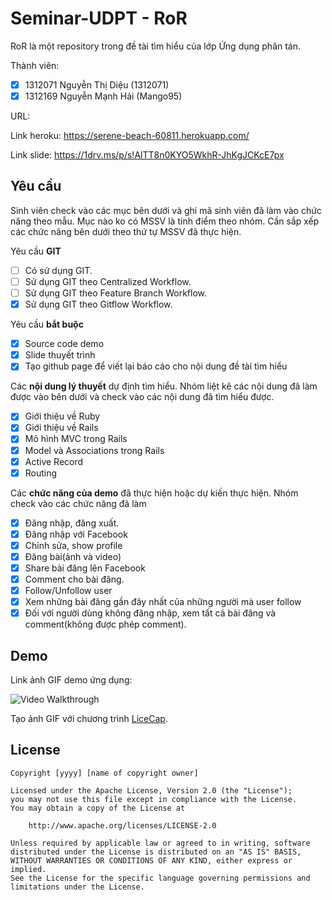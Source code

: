 # Seminar-UDPT - RoR

RoR là một repository trong đề tài tìm hiểu của lớp Ứng dụng phân tán.

Thành viên:
* [x] 1312071 Nguyễn Thị Diệu (1312071)
* [x] 1312169 Nguyễn Mạnh Hải (Mango95)

URL:

Link heroku: https://serene-beach-60811.herokuapp.com/

Link slide: https://1drv.ms/p/s!AlTT8n0KYO5WkhR-JhKgJCKcE7px

## Yêu cầu

Sinh viên check vào các mục bên dưới và ghi mã sinh viên đã làm vào chức năng theo mẫu. Mục nào ko có MSSV là tính điểm theo nhóm. Cần sắp xếp các chức năng bên dưới theo thứ tự MSSV đã thực hiện.

Yêu cầu **GIT**
* [ ] Có sử dụng GIT.
* [ ] Sử dụng GIT theo Centralized Workflow.
* [ ] Sử dụng GIT theo Feature Branch Workflow.
* [x] Sử dụng GIT theo Gitflow Workflow.

Yêu cầu **bắt buộc**
* [x] Source code demo
* [x] Slide thuyết trình
* [x] Tạo github page để viết lại báo cáo cho nội dung đề tài tìm hiểu

Các **nội dung lý thuyết** dự định tìm hiểu. Nhóm liệt kê các nội dung đã làm được vào bên dưới và check vào các nội dung đã tìm hiểu được.
* [x] Giới thiệu về Ruby
* [x] Giới thiệu về Rails
* [x] Mô hình MVC trong Rails
* [x] Model và Associations trong Rails
* [x] Active Record
* [x] Routing

Các **chức năng của demo** đã thực hiện hoặc dự kiến thực hiện. Nhóm check vào các chức năng đã làm
* [x] Đăng nhập, đăng xuất.
* [x] Đăng nhập với Facebook
* [x] Chỉnh sửa, show profile
* [x] Đăng bài(ảnh và video)
* [x] Share bài đăng lên Facebook
* [x] Comment cho bài đăng.
* [x] Follow/Unfollow user
* [x] Xem những bài đăng gần đây nhất của những người mà user follow
* [x] Đối với người dùng không đăng nhập, xem tất cả bài đăng và comment(không được phép comment).

## Demo

Link ảnh GIF demo ứng dụng:

![Video Walkthrough](seminar.gif)

Tạo ảnh GIF với chương trình [LiceCap](http://www.cockos.com/licecap/).


## License

    Copyright [yyyy] [name of copyright owner]

    Licensed under the Apache License, Version 2.0 (the "License");
    you may not use this file except in compliance with the License.
    You may obtain a copy of the License at

        http://www.apache.org/licenses/LICENSE-2.0

    Unless required by applicable law or agreed to in writing, software
    distributed under the License is distributed on an "AS IS" BASIS,
    WITHOUT WARRANTIES OR CONDITIONS OF ANY KIND, either express or implied.
    See the License for the specific language governing permissions and
    limitations under the License.
